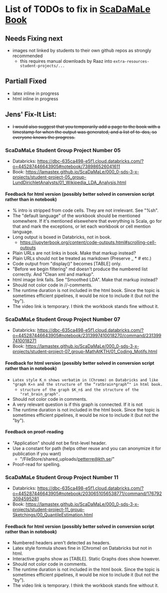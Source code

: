 # List of TODOs to fix in [ScaDaMaLe Book](https://lamastex.github.io/ScaDaMaLe)

## Needs Fixing next

- images not linked by students to their own github repos as strongly recommended
  - this requires manual downloads by Raaz into `extra-resources-student-projects/...`

## Partiall Fixed

- latex inline in progress
- html inline in progress

## Jens' Fix-It List:

- ~~I would also suggest that you temporarily add a page to the book with a timestamp for when the output was generated, and a list of to-dos, so everyone knows the progress.~~

### ScaDaMaLe Student Group Project Number 05

- Databricks: https://dbc-635ca498-e5f1.cloud.databricks.com/?o=445287446643905#notebook/738986526041611
- Book: https://lamastex.github.io/ScaDaMaLe/000_0-sds-3-x-projects/student-project-05_group-LundDirichletAnalysts/01_Wikipedia_LDA_Analysis.html

#### Feedback for html version (possibly better solved in conversion script rather than in notebook)

- % intro is stripped from code cells. They are not irrelevant. See "%sh".
- The "default language" of the workbook should be mentioned somewhere. If it's mentioned elsewehere that everything is Scala, go for that and mark the exceptions, or let each workbook or cell mention language.
- Long output is boxed in Databricks, not in book.
  - https://jupyterbook.org/content/code-outputs.html#scrolling-cell-outputs
- Plain URLs are not links in book. Make that markup instead?
- Plain URLs should not be treated as markdown (Preserve _ * # etc.)
- Code output from "display()" becomes [TABLE] only.
- "Before we begin filtering" md doesn't produce the numbered list correctly. And "Clean xml and markup".
- html image link fails. See "Smoothed LDA". Make that markup instead?
- Should not color code in //-comments.
- The runtime duration is not included in the html book. Since the topic is sometimes efficient pipelines, it would be nice to include it (but not the "by").
- The video link is temporary. I think the workbook stands fine without it.

### ScaDaMaLe Student Group Project Number 07

- Databricks: https://dbc-635ca498-e5f1.cloud.databricks.com/?o=445287446643905#notebook/2313997410018270/command/2313997410018271
- Book: https://lamastex.github.io/ScaDaMaLe/000_0-sds-3-x-projects/student-project-07_group-MathAtKTH/01_Coding_Motifs.html

#### Feedback for html version (possibly better solved in conversion script rather than in notebook)

- ```Latex style K_n shows verbatim in (Chrome) on Databricks and like "graph K∗n and the structure of the “ratbrain*graph”" in html book.```
  -  ```structure of the graph $K_n$ and the structure of the "rat_brain_graph".```
- Should not color code in comments.
- A very relevant question is if this graph is connected. If it is not
- The runtime duration is not included in the html book. Since the topic is sometimes efficient pipelines, it would be nice to include it (but not the "by").

#### Feedback on proof-reading

- "Application" should not be first-level header.
- Use a constant for path (helps other reuse and you can anonymize it for publication if you want)
  - "/FileStore/shared_uploads/petterre@kth.se/"
- Proof-read for spelling.

### ScaDaMaLe Student Group Project Number 11

- Databricks: https://dbc-635ca498-e5f1.cloud.databricks.com/?o=445287446643905#notebook/2030651056538771/command/1767923094595281
- Book: https://lamastex.github.io/ScaDaMaLe/000_0-sds-3-x-projects/student-project-11_group-Sketchings/00_QuantileEstimation.html

#### Feedback for html version (possibly better solved in conversion script rather than in notebook)

- Numbered headers aren't detected as headers.
- Latex style formula shows fine in (Chrome) on Databricks but not in html.
- Interactive graphs show as [TABLE]. Static Graphs does show however.
- Should not color code in comments.
- The runtime duration is not included in the html book. Since the topic is sometimes efficient pipelines, it would be nice to include it (but not the "by").
- The video link is temporary. I think the workbook stands fine without it.
